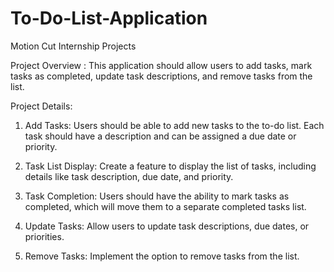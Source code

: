 # To-Do-List-Application
Motion Cut Internship Projects

Project Overview :
This application should allow users to add tasks, mark tasks as completed, update task descriptions, and remove tasks from the list.

Project Details:
1. Add Tasks: Users should be able to add new tasks to the to-do list. Each task should have a description and can be assigned a due date or priority.

2. Task List Display: Create a feature to display the list of tasks, including details like task description, due date, and priority.

3. Task Completion: Users should have the ability to mark tasks as completed, which will move them to a separate completed tasks list.

4. Update Tasks: Allow users to update task descriptions, due dates, or priorities.

5. Remove Tasks: Implement the option to remove tasks from the list.
